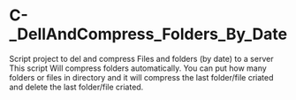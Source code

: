 # C-_DellAndCompress_Folders_By_Date

Script project to del and compress Files  and folders (by date) to a server
This script Will compress folders automatically. 
You can put how many folders or files in directory and it will compress the last folder/file criated and delete the last folder/file criated.
